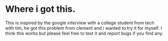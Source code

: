 # Where i got this.
This is inspired by the google interview with a college student from tech with tim,
he got this problem from clement and i wanted to try it for myself.
I think this works but please feel free to test it and report bugs if you find any.
